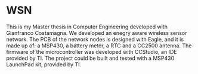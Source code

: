 # WSN

This is my Master thesis in Computer Engineering developed with Gianfranco Costamagna.
We developed an enegry aware wireless sensor network. The PCB of the network nodes is designed with Eagle, and it is made up of: a MSP430, a battery meter, a RTC and a CC2500 antenna.
The firmware of the microcontroller was developed with CCStudio, an IDE provided by TI.
The project could be built and tested with a MSP430 LaunchPad kit, provided by TI.
